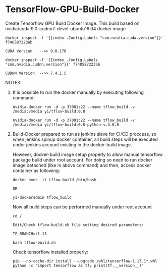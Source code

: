 # TensorFlow-GPU-Build-Docker
Create Tensorflow GPU Build Docker Image. This build based on nvidia/cuda:9.0-cudnn7-devel-ubuntu16.04 docker image
```
docker inspect -f '{{index .Config.Labels "com.nvidia.cuda.version"}}' f740587223ab

CUDA Version   -->> 9.0.176

docker inspect -f '{{index .Config.Labels "com.nvidia.cudnn.version"}}' f740587223ab

CUDNN Version  -->> 7.4.1.5
```
NOTES:

1. It is possible to run the docker manually by executing following command:
   ```
   nvidia-docker run -d -p 37001:22 --name tflow_build -v /media:/media yi/tflow-build:0.8
   
   nvidia-docker run -d -p 37001:22 --name tflow_build -v /media:/media yi/tflow-build:0.8-python-v.3.6.8
   ```

3. Build-Docker prepared to run as jenkins slave for CI/CD proccess, so when jenkins spinup docker container,
   all build steps will be executed under jenkins account existing in the docker-build image.

   However, docker-build image setup properly to allow manual tensorflow package build under root account.
   For doing so need to run docker image detached (like in above command) and then, access docker container as following:
   ```
   docker exec -it tflow_build /bin/bash
   
   OR
   
   yi-dockeradmin tflow_build
   ```

   Now all build steps can be performed manually under root account
   
   ```
   cd /
   
   Edit/Check tflow-build.sh file setting desired parameters:
   
   TF_BRANCH=r1.13
   
   bash tflow-build.sh
   ```
   
   Check tensorflow installed properly:
   
   ```
   pip --no-cache-dir install --upgrade /whl/tensorflow-1.13.1*.whl
   python -c "import tensorflow as tf; print(tf.__version__)"
   ```
